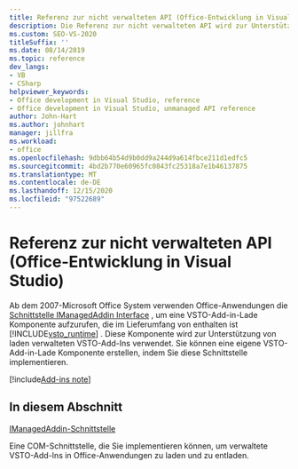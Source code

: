 ```yaml
---
title: Referenz zur nicht verwalteten API (Office-Entwicklung in Visual Studio)
description: Die Referenz zur nicht verwalteten API wird zur Unterstützung von laden verwalteten VSTO-Add-Ins verwendet. Sie können auch eine eigene VSTO-Add-in-Lade Komponente erstellen, indem Sie diese Schnittstelle implementieren.
ms.custom: SEO-VS-2020
titleSuffix: ''
ms.date: 08/14/2019
ms.topic: reference
dev_langs:
- VB
- CSharp
helpviewer_keywords:
- Office development in Visual Studio, reference
- Office development in Visual Studio, unmanaged API reference
author: John-Hart
ms.author: johnhart
manager: jillfra
ms.workload:
- office
ms.openlocfilehash: 9dbb64b54d9b0dd9a244d9a614fbce211d1edfc5
ms.sourcegitcommit: 4bd2b770e60965fc0843fc25318a7e1b46137875
ms.translationtype: MT
ms.contentlocale: de-DE
ms.lasthandoff: 12/15/2020
ms.locfileid: "97522689"
---
```

# <a name="unmanaged-api-reference-office-development-in-visual-studio"></a>Referenz zur nicht verwalteten API (Office-Entwicklung in Visual Studio)

Ab dem 2007-Microsoft Office System verwenden Office-Anwendungen die [Schnittstelle IManagedAddin Interface](../vsto/imanagedaddin-interface.md) , um eine VSTO-Add-in-Lade Komponente aufzurufen, die im Lieferumfang von enthalten ist [!INCLUDE[vsto_runtime](../vsto/includes/vsto-runtime-md.md)] . Diese Komponente wird zur Unterstützung von laden verwalteten VSTO-Add-Ins verwendet. Sie können eine eigene VSTO-Add-in-Lade Komponente erstellen, indem Sie diese Schnittstelle implementieren.

[!include[Add-ins note](includes/addinsnote.md)]

## <a name="in-this-section"></a>In diesem Abschnitt

[IManagedAddin-Schnittstelle](../vsto/imanagedaddin-interface.md)

Eine COM-Schnittstelle, die Sie implementieren können, um verwaltete VSTO-Add-Ins in Office-Anwendungen zu laden und zu entladen.
